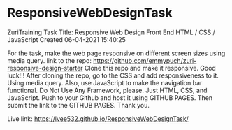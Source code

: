 # ResponsiveWebDesignTask

ZuriTraining
Task Title: Responsive Web Design
Front End
HTML / CSS / JavaScript
Created 06-04-2021 15:40:25

For the task, make the web page responsive on different screen sizes using media query.
link to the repo: https://github.com/emmypuch/zuri-responsive-design-starter
Clone this repo and make it responsive. Good luck!!!
After cloning the repo, go to the CSS and add responsiveness to it. Using media query.  Also, use JavaScript to make the navigation bar functional. Do Not Use Any Framework, please. Just HTML, CSS, and JavaScript.
Push to your Github and host it using GITHUB PAGES. Then submit the link to the GITHUB PAGES. Thank you.


Live link: https://lvee532.github.io/ResponsiveWebDesignTask/
